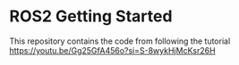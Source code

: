 # ROS2 Getting Started

This repository contains the code from following the tutorial https://youtu.be/Gg25GfA456o?si=S-8wykHjMcKsr26H
